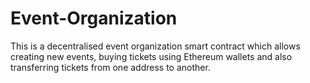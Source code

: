 # Event-Organization
This is a decentralised event organization smart contract which allows creating new events, buying tickets using Ethereum wallets and also transferring tickets from one address to another.
